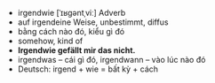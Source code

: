 - irgendwie	[ˈɪʁɡəntˌviː]	Adverb	
- auf irgendeine Weise, unbestimmt, diffus
- bằng cách nào đó, kiểu gì đó
- somehow, kind of
- **Irgendwie gefällt mir das nicht.**
- irgendwas – cái gì đó, irgendwann – vào lúc nào đó	
- Deutsch: irgend + wie = bất kỳ + cách
